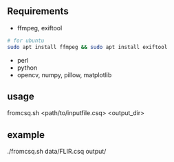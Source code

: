 ## Requirements

* ffmpeg, exiftool
```bash
# for ubuntu
sudo apt install ffmpeg && sudo apt install exiftool 
```
* perl
* python
* opencv, numpy, pillow, matplotlib

## usage
fromcsq.sh <path/to/inputfile.csq> <output_dir>

## example
./fromcsq.sh data/FLIR.csq output/

